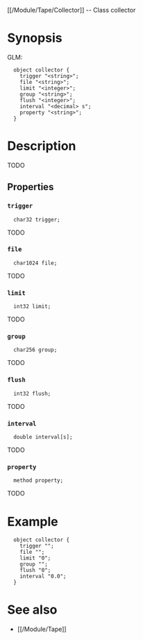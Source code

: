 [[/Module/Tape/Collector]] -- Class collector

# Synopsis

GLM:

~~~
  object collector {
    trigger "<string>";
    file "<string>";
    limit "<integer>";
    group "<string>";
    flush "<integer>";
    interval "<decimal> s";
    property "<string>";
  }
~~~

# Description

TODO

## Properties

### `trigger`

~~~
  char32 trigger;
~~~

TODO

### `file`

~~~
  char1024 file;
~~~

TODO

### `limit`

~~~
  int32 limit;
~~~

TODO

### `group`

~~~
  char256 group;
~~~

TODO

### `flush`

~~~
  int32 flush;
~~~

TODO

### `interval`

~~~
  double interval[s];
~~~

TODO

### `property`

~~~
  method property;
~~~

TODO

# Example

~~~
  object collector {
    trigger "";
    file "";
    limit "0";
    group "";
    flush "0";
    interval "0.0";
  }
~~~

# See also

* [[/Module/Tape]]

